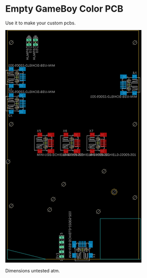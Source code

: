 # Empty GameBoy Color PCB

Use it to make your custom pcbs.

![img](layout.png)

Dimensions untested atm.
